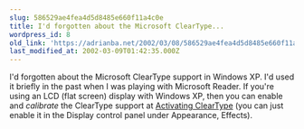 ```yaml
---
slug: 586529ae4fea4d5d8485e660f11a4c0e
title: I'd forgotten about the Microsoft ClearType...
wordpress_id: 8
old_link: 'https://adrianba.net/2002/03/08/586529ae4fea4d5d8485e660f11a4c0e/'
last_modified_at: 2002-03-09T01:42:35.000Z
---
```


I'd forgotten about the Microsoft ClearType support in Windows XP.
I'd used it briefly in the past when I was playing with Microsoft
Reader. If you're using an LCD (flat screen) display with Windows
XP, then you can enable and _calibrate_ the ClearType
support at
[
Activating ClearType](http://www.microsoft.com/typography/cleartype/cleartypeactivate.htm?fname=%20&fsize=) (you can just enable it in the
Display control panel under Appearance, Effects).

